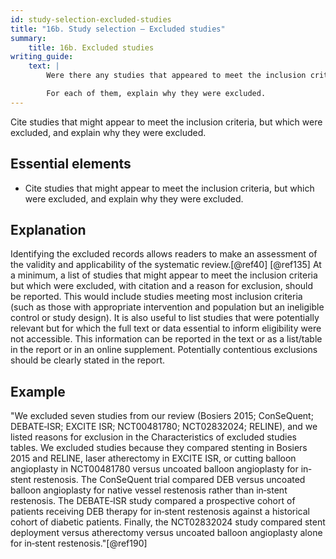 ```yaml
---
id: study-selection-excluded-studies
title: "16b. Study selection – Excluded studies"
summary: 
    title: 16b. Excluded studies
writing_guide:
    text: |
        Were there any studies that appeared to meet the inclusion criteria, but were excluded? 

        For each of them, explain why they were excluded. 
---
```


Cite studies that might appear to meet the inclusion criteria, but which were excluded, and explain why they were excluded.

## Essential elements

-   Cite studies that might appear to meet the inclusion criteria, but
    which were excluded, and explain why they were excluded.

## Explanation

Identifying the excluded records allows readers to
make an assessment of the validity and applicability of the systematic
review.[@ref40] [@ref135] At a minimum, a list of studies that might
appear to meet the inclusion criteria but which were excluded, with
citation and a reason for exclusion, should be reported. This would
include studies meeting most inclusion criteria (such as those with
appropriate intervention and population but an ineligible control or
study design). It is also useful to list studies that were potentially
relevant but for which the full text or data essential to inform
eligibility were not accessible. This information can be reported in the
text or as a list/table in the report or in an online supplement.
Potentially contentious exclusions should be clearly stated in the
report.

## Example

"We excluded seven studies from our review (Bosiers 2015; ConSeQuent;
DEBATE‐ISR; EXCITE ISR; NCT00481780; NCT02832024; RELINE), and we listed
reasons for exclusion in the Characteristics of excluded studies tables.
We excluded studies because they compared stenting in Bosiers 2015 and
RELINE, laser atherectomy in EXCITE ISR, or cutting balloon angioplasty
in NCT00481780 versus uncoated balloon angioplasty for in‐stent
restenosis. The ConSeQuent trial compared DEB versus uncoated balloon
angioplasty for native vessel restenosis rather than in‐stent
restenosis. The DEBATE‐ISR study compared a prospective cohort of
patients receiving DEB therapy for in‐stent restenosis against a
historical cohort of diabetic patients. Finally, the NCT02832024 study
compared stent deployment versus atherectomy versus uncoated balloon
angioplasty alone for in‐stent restenosis."[@ref190]